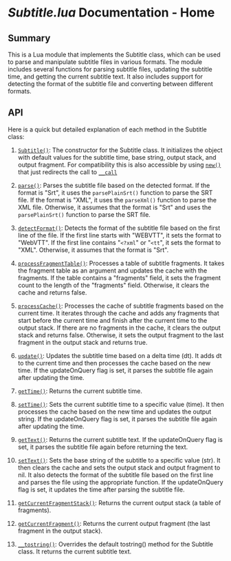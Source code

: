 # *Subtitle.lua* Documentation - Home

## Summary

This is a Lua module that implements the Subtitle class, which can be used
to parse and manipulate subtitle files in various formats. The module 
includes several functions for parsing subtitle files, updating the 
subtitle time, and getting the current subtitle text. It also includes 
support for detecting the format of the subtitle file and converting 
between different formats.

## API
Here is a quick but detailed explanation of each method in the Subtitle class:

1. [`Subtitle()`][__call]: The constructor for the Subtitle class. It initializes
the object with default values for the subtitle time, base string, output 
stack, and output fragment. For compatibility this is also accessible by using
[`new()`][__call] that just redirects the call to [`__call`][__call]

2. [`parse()`][parse]: Parses the subtitle file based on the detected format. If 
the format is "Srt", it uses the `parsePlainSrt()` function to parse the 
SRT file. If the format is "XML", it uses the `parseXml()` function to 
parse the XML file. Otherwise, it assumes that the format is "Srt" and 
uses the `parsePlainSrt()` function to parse the SRT file.

3. [`detectFormat()`][detectFormat]: Detects the format of the subtitle file based on the 
first line of the file. If the first line starts with "WEBVTT", it sets 
the format to "WebVTT". If the first line contains "`<?xml`" or "`<tt`", it 
sets the format to "XML". Otherwise, it assumes that the format is "Srt".

4. [`processFragmentTable()`][processFragmentTable]: Processes a table of subtitle fragments. It 
takes the fragment table as an argument and updates the cache with the 
fragments. If the table contains a "fragments" field, it sets the fragment
count to the length of the "fragments" field. Otherwise, it clears the 
cache and returns false.

5. [`processCache()`][processCache]: Processes the cache of subtitle fragments based on 
the current time. It iterates through the cache and adds any fragments 
that start before the current time and finish after the current time to 
the output stack. If there are no fragments in the cache, it clears the 
output stack and returns false. Otherwise, it sets the output fragment to 
the last fragment in the output stack and returns true.

6. [`update()`][update]: Updates the subtitle time based on a delta time (dt). It 
adds dt to the current time and then processes the cache based on the new 
time. If the updateOnQuery flag is set, it parses the subtitle file again 
after updating the time.

7. [`getTime()`][getTime]: Returns the current subtitle time.

8. [`setTime()`][setTime]: Sets the current subtitle time to a specific value (time).
It then processes the cache based on the new time and updates the output 
string. If the updateOnQuery flag is set, it parses the subtitle file 
again after updating the time.

9. [`getText()`][getText]: Returns the current subtitle text. If the updateOnQuery 
flag is set, it parses the subtitle file again before returning the text.

10. [`setText()`][setText]: Sets the base string of the subtitle to a specific value 
(str). It then clears the cache and sets the output stack and output 
fragment to nil. It also detects the format of the subtitle file based on 
the first line and parses the file using the appropriate function. If the 
updateOnQuery flag is set, it updates the time after parsing the subtitle 
file.

11. [`getCurrentFragmentStack()`][getCurrentFragmentStack]: Returns the current output stack (a table
of fragments).

12. [`getCurrentFragment()`][getCurrentFragment]: Returns the current output fragment (the last 
fragment in the output stack).

13. [`__tostring()`][__tostring]: Overrides the default tostring() method for the 
Subtitle class. It returns the current subtitle text.


<!--links-->
[__call]:							./Subtitle(__call).md
[parse]:							./Subtitle(parse).md
[detectFormat]:						./Subtitle(detectFormat).md
[processFragmentTable]:				./Subtitle(processFragmentTable).md
[processCache]:						./Subtitle(processCache).md
[update]:							./Subtitle(update).md
[getTime]:							./Subtitle(getTime).md
[setTime]:							./Subtitle(setTime).md
[getText]:							./Subtitle(getText).md
[setText]:							./Subtitle(setText).md
[getCurrentFragmentStack]:			./Subtitle(getCurrentFragmentStack).md
[getCurrentFragment]:				./Subtitle(getCurrentFragment).md
[__tostring]:						./Subtitle(__tostring).md